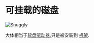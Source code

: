 # 可挂载的磁盘

![Snuggly](oredict:oc:diskDriveMountable)

大体相当于[软盘驱动器](../block/diskDrive.md),只是被安装到 [机架](../block/rack.md).
